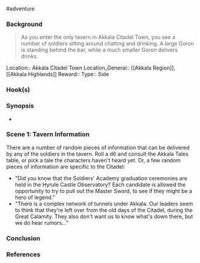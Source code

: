 #adventure 

### Background


>As you enter the only tavern in Akkala Citadel Town, you see a number of soldiers sitting around chatting and drinking. A large Goron is standing behind the bar, while a much smaller Goron delivers drinks.

Location:: Akkala Citadel Town
Location_General:: [[Akkala Region]], [[Akkala Highlands]]
Reward:: 
Type:: Side

### Hook(s)


### Synopsis

- 

### Scene 1: Tavern Information

There are a number of random pieces of information that can be delivered by any of the soldiers in the tavern. Roll a d6 and consult the Akkala Tales table, or pick a tale the characters haven't heard yet. Or, a few random pieces of information are specific to the Citadel:

- "Did you know that the Soldiers' Academy graduation ceremonies are held in the Hyrule Castle Observatory? Each candidate is allowed the opportunity to try to pull out the Master Sword, to see if they might be a hero of legend."
- "There is a complex network of tunnels under Akkala. Our leaders seem to think that they're left over from the old days of the Citadel, during the Great Calamity. They also don't want us to know what's down there, but we do hear rumors..."

### Conclusion



### References
